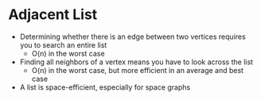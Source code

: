 # Adjacent List

* Determining whether there is an edge between two vertices requires you to search an entire list
  * O(n) in the worst case
* Finding all neighbors of a vertex means you have to look across the list
  * O(n) in the worst case, but more efficient in an average and best case
* A list is space-efficient, especially for space graphs
